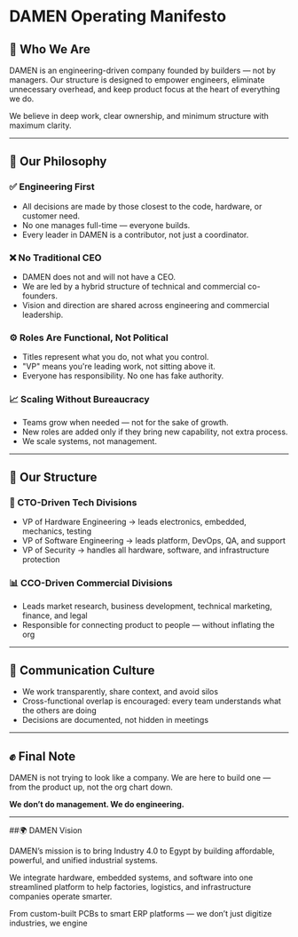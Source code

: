 # DAMEN Operating Manifesto

## 🚀 Who We Are

DAMEN is an engineering-driven company founded by builders — not by managers. Our structure is designed to empower engineers, eliminate unnecessary overhead, and keep product focus at the heart of everything we do.

We believe in deep work, clear ownership, and minimum structure with maximum clarity.

---

## 🧠 Our Philosophy

### ✅ Engineering First

* All decisions are made by those closest to the code, hardware, or customer need.
* No one manages full-time — everyone builds.
* Every leader in DAMEN is a contributor, not just a coordinator.

### ❌ No Traditional CEO

* DAMEN does not and will not have a CEO.
* We are led by a hybrid structure of technical and commercial co-founders.
* Vision and direction are shared across engineering and commercial leadership.

### ⚙️ Roles Are Functional, Not Political

* Titles represent what you do, not what you control.
* "VP" means you're leading work, not sitting above it.
* Everyone has responsibility. No one has fake authority.

### 📈 Scaling Without Bureaucracy

* Teams grow when needed — not for the sake of growth.
* New roles are added only if they bring new capability, not extra process.
* We scale systems, not management.

---

## 📐 Our Structure

### 🚧 CTO-Driven Tech Divisions

* VP of Hardware Engineering → leads electronics, embedded, mechanics, testing
* VP of Software Engineering → leads platform, DevOps, QA, and support
* VP of Security → handles all hardware, software, and infrastructure protection

### 📊 CCO-Driven Commercial Divisions

* Leads market research, business development, technical marketing, finance, and legal
* Responsible for connecting product to people — without inflating the org

---

## 💬 Communication Culture

* We work transparently, share context, and avoid silos
* Cross-functional overlap is encouraged: every team understands what the others are doing
* Decisions are documented, not hidden in meetings

---

## ✊ Final Note

DAMEN is not trying to look like a company.
We are here to build one — from the product up, not the org chart down.

**We don’t do management. We do engineering.**

---

##🌍 DAMEN Vision

DAMEN’s mission is to bring Industry 4.0 to Egypt by building affordable, powerful, and unified industrial systems.

We integrate hardware, embedded systems, and software into one streamlined platform to help factories, logistics, and infrastructure companies operate smarter.

From custom-built PCBs to smart ERP platforms — we don’t just digitize industries, we engine
